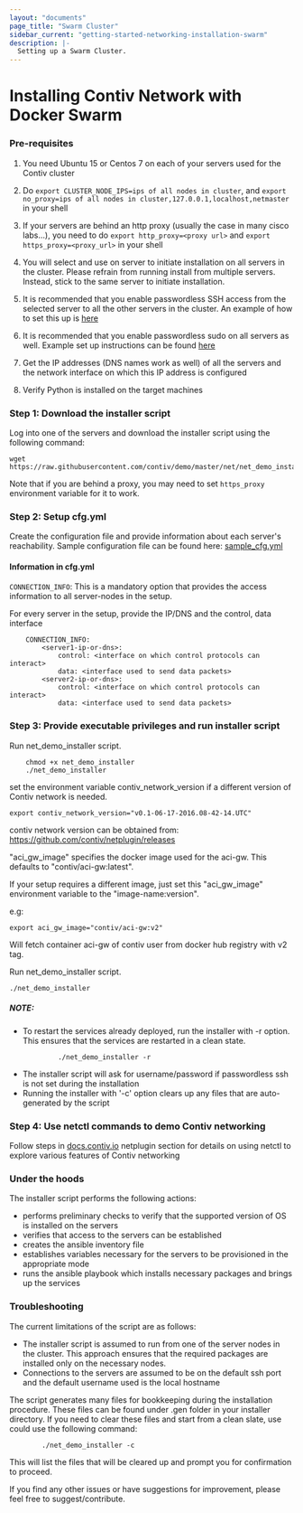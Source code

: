 ```yaml
---
layout: "documents"
page_title: "Swarm Cluster"
sidebar_current: "getting-started-networking-installation-swarm"
description: |-
  Setting up a Swarm Cluster.
---
```


# Installing Contiv Network with Docker Swarm

### Pre-requisites
1. You need Ubuntu 15 or Centos 7 on each of your servers used for the Contiv cluster

2. Do `export CLUSTER_NODE_IPS=ips of all nodes in cluster`, and `export no_proxy=ips of all nodes in cluster,127.0.0.1,localhost,netmaster` in your shell

3. If your servers are behind an http proxy (usually the case in many cisco labs...), you need
   to do `export http_proxy=<proxy url>` and  `export https_proxy=<proxy_url>` in your shell

4. You will select and use on server to initiate installation on all servers in the cluster.
   Please refrain from running install from multiple servers. Instead, stick to the same server to initiate
   installation.

5. It is recommended that you enable passwordless SSH access from the selected server to all
   the other servers in the cluster.
   An example of how to set this up is [here](http://www.linuxproblem.org/art_9.html)

6. It is recommended that you enable passwordless sudo on all servers as well.
   Example set up instructions can be found [here](http://askubuntu.com/questions/192050/how-to-run-sudo-command-with-no-password)

7. Get the IP addresses (DNS names work as well) of all the servers and the network interface on which this IP address is configured

8. Verify Python is installed on the target machines

### Step 1: Download the installer script
Log into one of the servers and download the installer script using the following command:

```
wget https://raw.githubusercontent.com/contiv/demo/master/net/net_demo_installer
```

Note that if you are behind a proxy, you may need to set `https_proxy` environment variable
for it to work.

### Step 2: Setup cfg.yml
Create the configuration file and provide information about each server's reachability.
Sample configuration file can be found here: [sample_cfg.yml](extras/sample_cfg.yml)

#### Information in cfg.yml

`CONNECTION_INFO`:
    This is a mandatory option that provides the access information to all server-nodes in the setup.

For every server in the setup, provide the IP/DNS and the control, data interface

```
    CONNECTION_INFO:
        <server1-ip-or-dns>:
            control: <interface on which control protocols can interact>
            data: <interface used to send data packets>
        <server2-ip-or-dns>:
            control: <interface on which control protocols can interact>
            data: <interface used to send data packets>
```

### Step 3: Provide executable privileges and run installer script

Run net_demo_installer script.

```
    chmod +x net_demo_installer
    ./net_demo_installer
```

set the environment variable contiv_network_version if a different version of Contiv network is needed.

```
export contiv_network_version="v0.1-06-17-2016.08-42-14.UTC"
```

contiv network version can be obtained from: https://github.com/contiv/netplugin/releases

"aci_gw_image" specifies the docker image used for the aci-gw. This defaults to "contiv/aci-gw:latest".

If your setup requires a different image, just set this "aci_gw_image" environment variable to the "image-name:version".

e.g:

```
export aci_gw_image="contiv/aci-gw:v2"
```

Will fetch container aci-gw of contiv user from docker hub registry with v2 tag.

Run net_demo_installer script.

```
./net_demo_installer
```

##### NOTE:
- To restart the services already deployed, run the installer with -r option. This ensures that the services are restarted in a clean state.

```
            ./net_demo_installer -r
```

- The installer script will ask for username/password if passwordless ssh is not set during the installation
- Running the installer with '-c' option clears up any files that are auto-generated by the script

### Step 4: Use netctl commands to demo Contiv networking
Follow steps in [docs.contiv.io](http://docs.contiv.io) netplugin section for details on using netctl to explore various features of Contiv networking

### Under the hoods
The installer script performs the following actions:
- performs preliminary checks to verify that the supported version of OS is installed on the servers
- verifies that access to the servers can be established
- creates the ansible inventory file
- establishes variables necessary for the servers to be provisioned in the appropriate mode
- runs the ansible playbook which installs necessary packages and brings up the services

### Troubleshooting
The current limitations of the script are as follows:
- The installer script is assumed to run from one of the server nodes in the cluster. This approach ensures that the required packages are installed only on the necessary nodes.
- Connections to the servers are assumed to be on the default ssh port and the default username used is the local hostname

The script generates many files for bookkeeping during the installation procedure.
These files can be found under .gen folder in your installer directory.
If you need to clear these files and start from a clean slate, use could use the following command:

```
        ./net_demo_installer -c
```
This will list the files that will be cleared up and prompt you for confirmation to proceed.

If you find any other issues or have suggestions for improvement, please feel free to suggest/contribute.
